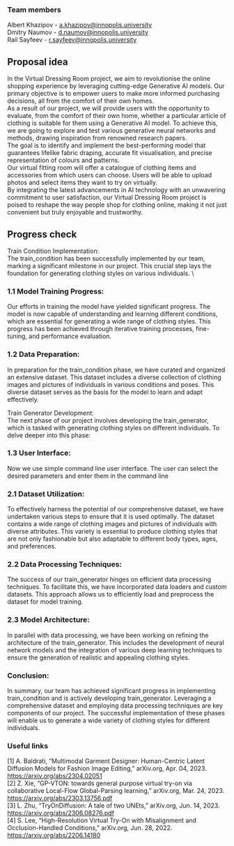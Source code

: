 ### Team members
Albert Khazipov - a.khazipov@innopolis.university \
Dmitry Naumov - d.naumov@innopolis.university \
Rail Sayfeev - r.sayfeev@innopolis.university

## Proposal idea
In the Virtual Dressing Room project, we aim to revolutionise the online 
shopping experience by leveraging cutting-edge Generative AI models. Our 
primary objective is to empower users to make more informed purchasing 
decisions, all from the comfort of their own homes. \
As a result of our project, we will provide users with the opportunity to 
evaluate, from the comfort of their own home, whether a particular article 
of clothing is suitable for them using a Generative AI model. To achieve 
this, we are going to explore and test various generative neural networks 
and methods, drawing inspiration from renowned research papers. \
The goal is to identify and implement the best-performing model that 
guarantees lifelike fabric draping, accurate fit visualisation, and 
precise representation of colours and patterns. \
Our virtual fitting room will offer a catalogue of clothing items and 
accessories from which users can choose. Users will be able to upload 
photos and select items they want to try on virtually. \
By integrating the latest advancements in AI technology with an unwavering 
commitment to user satisfaction, our Virtual Dressing Room project is 
poised to reshape the way people shop for clothing online, making it not 
just convenient but truly enjoyable and trustworthy.

## Progress check
Train Condition Implementation: \
The train_condition has been successfully implemented by our team, marking a significant milestone in our project. This crucial step lays the foundation for generating clothing styles on various individuals. \

### 1.1 Model Training Progress:

Our efforts in training the model have yielded significant progress. The model is now capable of understanding and learning different conditions, which are essential for generating a wide range of clothing styles. This progress has been achieved through iterative training processes, fine-tuning, and performance evaluation.

### 1.2 Data Preparation:

In preparation for the train_condition phase, we have curated and organized an extensive dataset. This dataset includes a diverse collection of clothing images and pictures of individuals in various conditions and poses. This diverse dataset serves as the basis for the model to learn and adapt effectively.

Train Generator Development: \
The next phase of our project involves developing the train_generator, which is tasked with generating clothing styles on different individuals. To delve deeper into this phase:

### 1.3 User Interface:
Now we use simple command line user interface. The user can select the desired parameters and enter them in the command line


### 2.1 Dataset Utilization:

To effectively harness the potential of our comprehensive dataset, we have undertaken various steps to ensure that it is used optimally. The dataset contains a wide range of clothing images and pictures of individuals with diverse attributes. This variety is essential to produce clothing styles that are not only fashionable but also adaptable to different body types, ages, and preferences.

### 2.2 Data Processing Techniques:

The success of our train_generator hinges on efficient data processing techniques. To facilitate this, we have incorporated data loaders and custom datasets. This approach allows us to efficiently load and preprocess the dataset for model training.

### 2.3 Model Architecture:

In parallel with data processing, we have been working on refining the architecture of the train_generator. This includes the development of neural network models and the integration of various deep learning techniques to ensure the generation of realistic and appealing clothing styles.

### Conclusion:
In summary, our team has achieved significant progress in implementing train_condition and is actively developing train_generator. Leveraging a comprehensive dataset and employing data processing techniques are key components of our project. The successful implementation of these phases will enable us to generate a wide variety of clothing styles for different individuals. 




### Useful links
[1] A. Baldrati, “Multimodal Garment Designer: Human-Centric Latent 
Diffusion Models for Fashion Image Editing,” arXiv.org, Apr. 04, 2023. 
https://arxiv.org/abs/2304.02051 \
[2] Z. Xie, “GP-VTON: towards general purpose virtual try-on via 
collaborative Local-Flow Global-Parsing learning,” arXiv.org, Mar. 24, 
2023. https://arxiv.org/abs/2303.13756.pdf \
[3] L. Zhu, “TryOnDiffusion: A tale of two UNEts,” arXiv.org, Jun. 14, 
2023. https://arxiv.org/abs/2306.08276.pdf \
[4] S. Lee, “High-Resolution Virtual Try-On with Misalignment and Occlusion-Handled Conditions,” arXiv.org, Jun. 28, 2022. https://arxiv.org/abs/2206.14180

